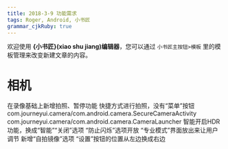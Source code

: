 ```yaml
---
title: 2018-3-9 功能需求
tags: Roger, Android, 小书匠
grammar_cjkRuby: true
---
```



欢迎使用 **{小书匠}(xiao shu jiang)编辑器**，您可以通过 `小书匠主按钮>模板` 里的模板管理来改变新建文章的内容。

# 相机
在录像基础上新增拍照、暂停功能
快捷方式进行拍照，没有“菜单”按钮
com.journeyui.camera/com.android.camera.SecureCameraActivity
com.journeyui.camera/com.android.camera.CameraLauncher
智能开启HDR功能，换成“智能”“关闭”选项
“防止闪烁”选项开放
“专业模式”界面放出来让用户调节
新增“自拍镜像”选项
“设置”按钮的位置从左边换成右边